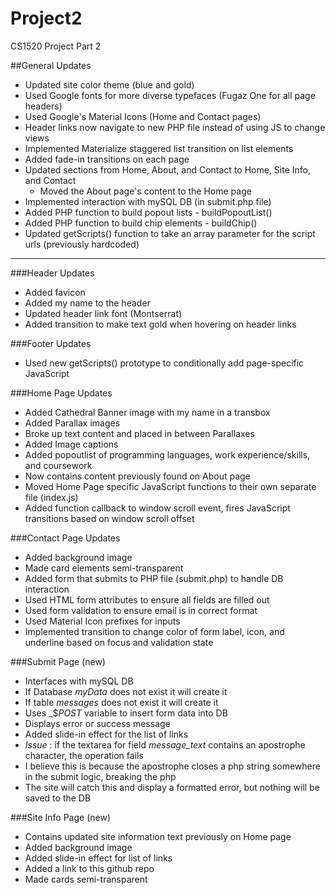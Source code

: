 # Project2
CS1520 Project Part 2

##General Updates
* Updated site color theme (blue and gold)
* Used Google fonts for more diverse typefaces (Fugaz One for all page headers)
* Used Google's Material Icons (Home and Contact pages)
* Header links now navigate to new PHP file instead of using JS to change views
* Implemented Materialize staggered list transition on list elements
* Added fade-in transitions on each page
* Updated sections from Home, About, and Contact to Home, Site Info, and Contact
  * Moved the About page's content to the Home page
* Implemented interaction with mySQL DB (in submit.php file)
* Added PHP function to build popout lists - buildPopoutList()
* Added PHP function to build chip elements - buildChip()
* Updated getScripts() function to take an array parameter for the script urls (previously hardcoded)

---

###Header Updates
* Added favicon
* Added my name to the header
* Updated header link font (Montserrat)
* Added transition to make text gold when hovering on header links

###Footer Updates
* Used new getScripts() prototype to conditionally add page-specific JavaScript

###Home Page Updates
* Added Cathedral Banner image with my name in a transbox
* Added Parallax images
* Broke up text content and placed in between Parallaxes
* Added Image captions 
* Added popoutlist of programming languages, work experience/skills, and coursework
* Now contains content previously found on About page
* Moved Home Page specific JavaScript functions to their own separate file (index.js)
 * Added function callback to window scroll event, fires JavaScript transitions based on window scroll offset

###Contact Page Updates
* Added background image
* Made card elements semi-transparent
* Added form that submits to PHP file (submit.php) to handle DB interaction
 * Used HTML form attributes to ensure all fields are filled out
 * Used form validation to ensure email is in correct format
 * Used Material Icon prefixes for inputs
 * Implemented transition to change color of form label, icon, and underline based on focus and validation state

###Submit Page (new)
* Interfaces with mySQL DB
* If Database _myData_ does not exist it will create it
* If table _messages_ does not exist it will create it
* Uses _$_POST_ variable to insert form data into DB
* Displays error or success message
* Added slide-in effect for the list of links
* _Issue_ : if the textarea for field *message_text* contains an apostrophe character, the operation fails
 * I believe this is because the apostrophe closes a php string somewhere in the submit logic, breaking the php
 * The site will catch this and display a formatted error, but nothing will be saved to the DB
 
###Site Info Page (new)
* Contains updated site information text previously on Home page
* Added background image
* Added slide-in effect for list of links
* Added a link to this github repo
* Made cards semi-transparent


